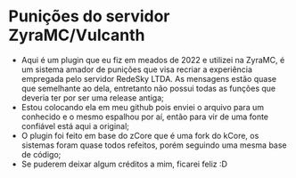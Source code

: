 # Punições do servidor ZyraMC/Vulcanth

- Aqui é um plugin que eu fiz em meados de 2022 e utilizei na ZyraMC, é um sistema amador de punições que visa recriar a experiência empregada pelo servidor RedeSky LTDA. As mensagens estão quase que semelhante ao dela, entretanto não possui todas as funções que deveria ter por ser uma release antiga;
- Estou colocando ela em meu github pois enviei o arquivo para um conhecido e o mesmo espalhou por aí, então para vir de uma fonte confiável está aqui a original;
- O plugin foi feito em base do zCore que é uma fork do kCore, os sistemas foram quase todos refeitos, porém seguindo uma mesma base de código;
- Se puderem deixar algum créditos a mim, ficarei feliz :D
